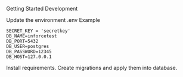 Getting Started
Development


Update the environment
.env Example

    SECRET_KEY = 'secretkey'
    DB_NAME=inforcetest
    DB_PORT=5432
    DB_USER=postgres
    DB_PASSWORD=12345
    DB_HOST=127.0.0.1

Install requirements.
Create migrations and apply them into database.

